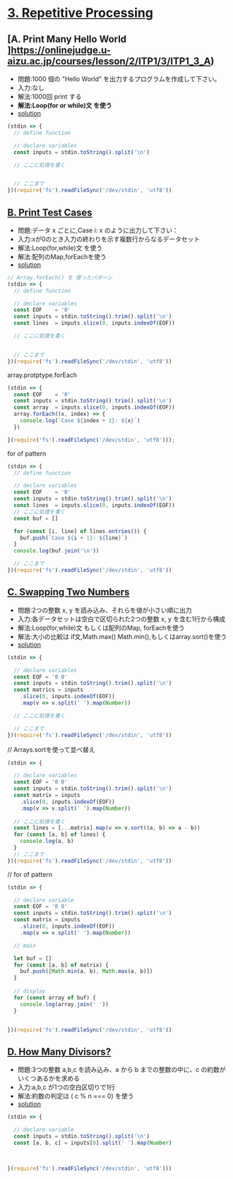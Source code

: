 # [3. Repetitive Processing ](https://onlinejudge.u-aizu.ac.jp/courses/lesson/2/ITP1/3)

## [A. Print Many Hello World ]https://onlinejudge.u-aizu.ac.jp/courses/lesson/2/ITP1/3/ITP1_3_A)

- 問題:1000 個の "Hello World" を出力するプログラムを作成して下さい。
- 入力:なし
- 解法:1000回 print する
- **解法:Loop(for or while)文 を使う**
- [solution](https://onlinejudge.u-aizu.ac.jp/solutions/problem/ITP1_3_A)

```js
(stdin => {
  // define function

  // declare variables
  const inputs = stdin.toString().split('\n')

  // ここに処理を書く 


  // ここまで
})(require('fs').readFileSync('/dev/stdin', 'utf8'))

```
## [B. Print Test Cases ](https://onlinejudge.u-aizu.ac.jp/courses/lesson/2/ITP1/3/ITP1_3_B)

- 問題:データ x ごとに,Case i: x のように出力して下さい：
- 入力:xが0のとき入力の終わりを示す複数行からなるデータセット
- 解法:Loop(for,while)文 を使う
- 解法:配列のMap,forEachを使う
- [solution](https://onlinejudge.u-aizu.ac.jp/solutions/problem/ITP1_3_B)

```js
// Array.forEach() を 使ったパターン
(stdin => {
  // define function

  // declare variables
  const EOF    = '0'
  const inputs = stdin.toString().trim().split('\n')
  const lines  = inputs.slice(0, inputs.indexOf(EOF))

  // ここに処理を書く 


  // ここまで
})(require('fs').readFileSync('/dev/stdin', 'utf8'))
```

array.protptype.forEach

```js
(stdin => {
  const EOF    = '0'
  const inputs = stdin.toString().trim().split('\n')
  const array  = inputs.slice(0, inputs.indexOf(EOF))
  array.forEach((x, index) => {
    console.log(`Case ${index + 1}: ${x}`)
  })

}(require('fs').readFileSync('/dev/stdin', 'utf8')));
```

for of pattern

```.js
(stdin => {
  // define function

  // declare variables
  const EOF    = '0'
  const inputs = stdin.toString().trim().split('\n')
  const lines  = inputs.slice(0, inputs.indexOf(EOF))
  // ここに処理を書く
  const buf = []

  for (const [i, line] of lines.entries()) {
    buf.push(`Case ${i + 1}: ${line}`)
  } 
  console.log(buf.join('\n'))

  // ここまで
})(require('fs').readFileSync('/dev/stdin', 'utf8'))
```

## [C. Swapping Two Numbers ](https://onlinejudge.u-aizu.ac.jp/courses/lesson/2/ITP1/3/ITP1_3_C)

- 問題:2つの整数 x, y を読み込み、それらを値が小さい順に出力
- 入力:各データセットは空白で区切られた2つの整数 x, y を含む1行から構成
- 解法:Loop(for,while)文 もしくは配列のMap, forEachを使う
- 解法:大小の比較は if文,Math.max() Math.min(),もしくはarray.sort()を使う
- [solution](https://onlinejudge.u-aizu.ac.jp/solutions/problem/ITP1_3_C)

```js
(stdin => {

  // declare variables
  const EOF = '0 0'
  const inputs = stdin.toString().trim().split('\n')
  const matrics = inputs
    .slice(0, inputs.indexOf(EOF))
    .map(v => v.split(' ').map(Number))

  // ここに処理を書く

  // ここまで
})(require('fs').readFileSync('/dev/stdin', 'utf8'))
```

// Arrays.sortを使って並べ替え

```js
(stdin => {

  // declare variables
  const EOF = '0 0'
  const inputs = stdin.toString().trim().split('\n')
  const matrix = inputs
    .slice(0, inputs.indexOf(EOF))
    .map(v => v.split(' ').map(Number))
  
  // ここに処理を書く
  const lines = [...matrix].map(v => v.sort((a, b) => a - b))
  for (const [a, b] of lines) {
    console.log(a, b)
  }
  // ここまで
})(require('fs').readFileSync('/dev/stdin', 'utf8'))
```

// for of pattern

```js
(stdin => {

  // declare variable
  const EOF = '0 0'
  const inputs = stdin.toString().trim().split('\n')
  const matrix = inputs
    .slice(0, inputs.indexOf(EOF))
    .map(v => v.split(' ').map(Number))

  // main

  let buf = []
  for (const [a, b] of matrix) {
    buf.push([Math.min(a, b), Math.max(a, b)])
  }
  
  // display
  for (const array of buf) {
    console.log(array.join(' '))
  }


})(require('fs').readFileSync('/dev/stdin', 'utf8'))
```


## [D. How Many Divisors? ](https://onlinejudge.u-aizu.ac.jp/courses/lesson/2/ITP1/3/ITP1_3_D)

- 問題:3つの整数 a,b,c を読み込み、a から b までの整数の中に、c の約数がいくつあるかを求める
- 入力:a,b,c が1つの空白区切りで1行
- 解法:約数の判定は ( c % n === 0) を使う
- [solution](https://onlinejudge.u-aizu.ac.jp/solutions/problem/ITP1_3_D)

```js
(stdin => {

  // declare variable
  const inputs = stdin.toString().split('\n')
  const [a, b, c] = inputs[0].split(' ').map(Number)
  
  

}(require('fs').readFileSync('/dev/stdin', 'utf8')))
```
